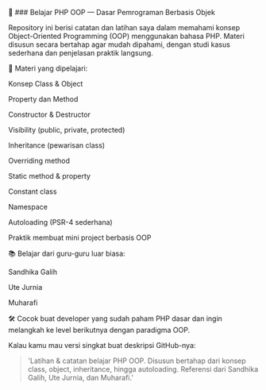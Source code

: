 📁 ### Belajar PHP OOP — Dasar Pemrograman Berbasis Objek

Repository ini berisi catatan dan latihan saya dalam memahami konsep Object-Oriented Programming (OOP) menggunakan bahasa PHP. Materi disusun secara bertahap agar mudah dipahami, dengan studi kasus sederhana dan penjelasan praktik langsung.

📌 Materi yang dipelajari:

Konsep Class & Object

Property dan Method

Constructor & Destructor

Visibility (public, private, protected)

Inheritance (pewarisan class)

Overriding method

Static method & property

Constant class

Namespace

Autoloading (PSR-4 sederhana)

Praktik membuat mini project berbasis OOP

📚 Belajar dari guru-guru luar biasa:

Sandhika Galih

Ute Jurnia

Muharafi

🛠️ Cocok buat developer yang sudah paham PHP dasar dan ingin melangkah ke level berikutnya dengan paradigma OOP.

Kalau kamu mau versi singkat buat deskripsi GitHub-nya:

 > 'Latihan & catatan belajar PHP OOP. Disusun bertahap dari konsep class, object, inheritance, hingga autoloading. Referensi dari Sandhika Galih, Ute Jurnia, dan Muharafi.'
